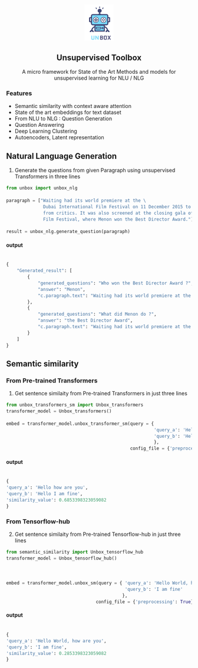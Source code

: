 <p align="center">
  <img width="80" src="./Extra/unbox.png">
</p>
<h2 align="center">Unsupervised Toolbox</h2>



<p align="center">A micro framework for State of the Art Methods and models for unsupervised learning for NLU / NLG </p>


### Features

- Semantic similarity with context aware attention
- State of the art embeddings for text dataset
- From NLU to NLG : Question Generation
- Question Answering
- Deep Learning Clustering
- Autoencoders, Latent representation


## Natural Language Generation

1. Generate the questions from given Paragraph using unsupervised Transformers  in three lines


```python
from unbox import unbox_nlg

paragraph = ["Waiting had its world premiere at the \
              Dubai International Film Festival on 11 December 2015 to positive reviews \
              from critics. It was also screened at the closing gala of the London Asian \
              Film Festival, where Menon won the Best Director Award."]

result = unbox_nlg.generate_question(paragraph)

```
#### output

```python

{
    "Generated_result": [
        {
            "generated_questions": "Who won the Best Director Award ?",
            "answer": "Menon",
            "c.paragraph.text": "Waiting had its world premiere at the               Dubai International Film Festival on 11 December 2015 to positive reviews               from critics. It was also screened at the closing gala of the London Asian               Film Festival, where Menon won the Best Director Award."
        },
        {
            "generated_questions": "What did Menon do ?",
            "answer": "the Best Director Award",
            "c.paragraph.text": "Waiting had its world premiere at the               Dubai International Film Festival on 11 December 2015 to positive reviews               from critics. It was also screened at the closing gala of the London Asian               Film Festival, where Menon won the Best Director Award."
        }
    ]
}


```



## Semantic similarity


### From Pre-trained Transformers
1. Get sentence similaity from Pre-trained Transformers in just three lines


```python
from unbox_transformers_sm import Unbox_transformers
transformer_model = Unbox_transformers()

embed = transformer_model.unbox_transformer_sm(query = {
                                                        'query_a': 'Hello how are you', 
                                                        'query_b': 'Hello I am fine' 
                                                        }, 
                                               config_file = {'preprocessing': True})
```

#### output

```python

{
'query_a': 'Hello how are you', 
'query_b': 'Hello I am fine', 
'similarity_value': 0.6853398323059082
}


```



### From Tensorflow-hub 
2. Get sentence similaity from Pre-trained Tensorflow-hub in just three lines


```python
from semantic_similarity import Unbox_tensorflow_hub
transformer_model = Unbox_tensorflow_hub()



embed = transformer_model.unbox_sm(query = { 'query_a': 'Hello World, how are you', 
                                             'query_b': 'I am fine' 
                                            }, 
                                  config_file = {'preprocessing': True})
```
   
#### output

```python

{
'query_a': 'Hello World, how are you', 
'query_b': 'I am fine', 
'similarity_value': 0.2853398323059082
}


```
